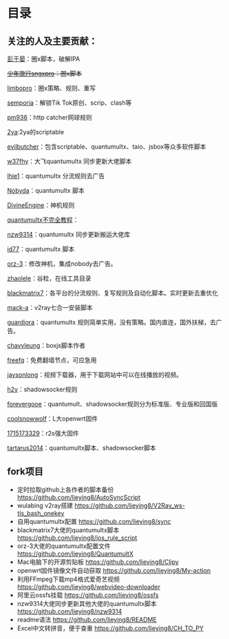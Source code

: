 # 目录
## 关注的人及主要贡献：
[彭于晏](https://github.com/89996462)：圈x脚本，破解IPA

~~[少年歌行sngxpro](https://github.com/sngxpro)：圈x脚本~~

[limbopro](https://github.com/limbopro)：圈x策略、规则、重写

[semporia](https://github.com/Semporia)：解锁Tik Tok原创、scrip、clash等

[pm936](https://github.com/pm936/httpcatcher)：http catcher网球规则

[2ya](https://github.com/dompling/Scriptable):2ya的scriptable

[evilbutcher](https://github.com/evilbutcher?tab=repositories)：包含scriptable、quantumultx、taio、jsbox等众多软件脚本

[w37fhy](https://github.com/w37fhy/QuantumultX)：大飞quantumultx 同步更新大佬脚本

[lhie1](https://github.com/lhie1/Rules/tree/master)：quantumultx 分流规则去广告

[Nobyda](https://github.com/NobyDa/Script/tree/master)：quantumultx 脚本

[DivineEngine](https://github.com/DivineEngine)：神机规则

[quantumultx不完全教程](https://www.notion.so/Quantumult-X-1d32ddc6e61c4892ad2ec5ea47f00917)：

[nzw9314](https://github.com/nzw9314/QuantumultX/tree/master)：quantumultx 同步更新搬运大佬库

[id77](https://github.com/id77/QuantumultX)：quantumultx 脚本

[orz-3](https://github.com/Orz-3/QuantumultX)：修改神机，集成nobody去广告。

[zhaolele](https://github.com/zhaoolee/ChromeAppHeroes)：谷粒，在线工具目录

[blackmatrix7](https://github.com/blackmatrix7/ios_rule_script)：各平台的分流规则、复写规则及自动化脚本。实时更新去重优化

[mack-a](https://github.com/mack-a/v2ray-agent)：v2ray七合一安装脚本

[guardiora](https://github.com/guardiora/QuantumultX)：quantumultx 规则简单实用，没有策略。国内直连，国外扶梯，去广告。

[chavyleung](https://github.com/chavyleung/scripts)：boxjs脚本作者

[freefq](https://github.com/freefq/free)：免费翻墙节点，可应急用

[jaysonlong](https://github.com/jaysonlong/webvideo-downloader)：视频下载器，用于下载网站中可以在线播放的视频。

[h2y](https://github.com/h2y/Shadowrocket-ADBlock-Rules)：shadowsocker规则

[forevergooe](https://github.com/forevergooe/Profiles)：quantumult、shadowsocker规则分为标准版、专业版和回国版

[coolsnowwolf](https://github.com/coolsnowwolf/lede)：L大openwrt固件

[1715173329](https://github.com/1715173329/nanopi-r2s-openwrt)：r2s强大固件

[tartarus2014](https://github.com/Tartarus2014)：quantumultx脚本、shadowsocker脚本

## fork项目
- 定时拉取github上各作者的脚本备份 https://github.com/lieying8/AutoSyncScript
- wulabing v2ray搭建  https://github.com/lieying8/V2Ray_ws-tls_bash_onekey
- 自用quantumultx配置 https://github.com/lieying8/sync
- blackmatrix7大佬的quantumultx脚本 https://github.com/lieying8/ios_rule_script 
- orz-3大佬的quantumultx配置文件 https://github.com/lieying8/QuantumultX 
- Mac电脑下的开源剪贴板 https://github.com/lieying8/Clipy 
- openwrt固件镜像文件自动获取 https://github.com/lieying8/My-action 
- 利用FFmpeg下载mp4格式爱奇艺视频 https://github.com/lieying8/webvideo-downloader 
- 阿里云ossfs挂载 https://github.com/lieying8/ossfs 
- nzw9314大佬同步更新其他大佬的quantumultx脚本 https://github.com/lieying8/nzw9314 
- readme语法 https://github.com/lieying8/README 
- Excel中文转拼音，便于查重 https://github.com/lieying8/CH_TO_PY 



